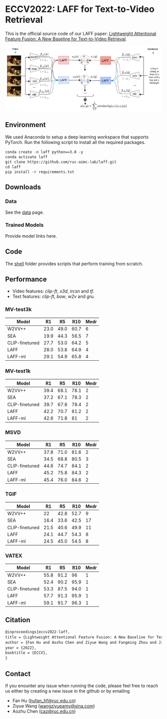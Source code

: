 #  ECCV2022: LAFF for Text-to-Video Retrieval

This is the official source code of our LAFF paper: [Lightweight Attentional Feature Fusion: A New Baseline for Text-to-Video Retrieval](https://arxiv.org/abs/2112.01832).

![image-20220704221254531](image/image-20220704221254531.png)

## Environment

We used Anaconda to setup a deep learning workspace that supports PyTorch. Run the following script to install all the required packages.

```shell
conda create -n laff python==3.8 -y
conda activate laff
git clone https://github.com/ruc-aimc-lab/laff.git
cd laff
pip install -r requirements.txt
```


## Downloads

### Data

See the [data](data) page. 

### Trained Models

Provide model links here.

## Code

The [shell](shell) folder provides scripts that perform training from scratch. 

## Performance

+ Video features: *clip-ft*, *x3d*, *ircsn* and *tf*.
+ Text features: *clip-ft*, *bow*, *w2v* and *gru*.

### MV-test3k

| Model   | R1   | R5   | R10  | Medr |
| ------- | ---- | ---- | ---- | ---- |
| W2VV++ |23.0|49.0|60.7|6|
| SEA |19.9|44.3|56.5|7|
| CLIP-finetuned |27.7|53.0|64.2|5|
| LAFF    | 28.0 | 53.8 | 64.9 | 4    |
| LAFF-ml | 29.1 | 54.9 | 65.8 | 4    |

### MV-test1k

| Model   | R1   | R5   | R10  | Medr |
| ------- | ---- | ---- | ---- | ---- |
| W2VV++ |39.4|68.1|78.1|2|
| SEA |37.2|67.1|78.3|2|
| CLIP-finetuned |39.7|67.8|78.4|2|
| LAFF    | 42.2 | 70.7 | 81.2 | 2    |
| LAFF-ml | 42.6 | 71.8 | 81   | 2    |

###  MSVD

| Model   | R1   | R5   | R10  | Medr |
| ------- | ---- | ---- | ---- | ---- |
| W2VV++ |37.8|71.0|81.6|2|
| SEA |34.5|68.8|80.5|3|
| CLIP-finetuned |44.6|74.7|84.1|2|
| LAFF    | 45.2 | 75.8 | 84.3 | 2    |
| LAFF-ml | 45.4 | 76.0 | 84.6 | 2    |

### TGIF

| Model   | R1   | R5   | R10  | Medr |
| ------- | ---- | ---- | ---- | ---- |
| W2VV++ |22|42.8|52.7|9|
| SEA |16.4|33.6|42.5|17|
| CLIP-finetuned |21.5|40.6|49.9|11|
| LAFF    | 24.1 | 44.7 | 54.3 | 8    |
| LAFF-ml | 24.5 | 45.0 | 54.5 | 8    |

### VATEX

| Model   | R1   | R5   | R10  | Medr |
| ------- | ---- | ---- | ---- | ---- |
| W2VV++ |55.8|91.2|96|1|
| SEA |52.4|90.2|95.9|1|
| CLIP-finetuned |53.3|87.5|94.0|1|
| LAFF    | 57.7 | 91.3 | 95.9 | 1    |
| LAFF-ml | 59.1 | 91.7 | 96.3 | 1    |



## Citation

```latex
@inproceedings{eccv2022-laff,
title = {Lightweight Attentional Feature Fusion: A New Baseline for Text-to-Video Retrieval},
author = {Fan Hu and Aozhu Chen and Ziyue Wang and Fangming Zhou and Jianfeng Dong and Xirong Li},
year = {2022},
booktitle = {ECCV},
}
```



## Contact

If you enounter any issue when running the code, please feel free to reach us either by creating a new issue in the github or by emailing

- Fan Hu ([hufan_hf@ruc.edu.cn](mailto:hufan_hf@ruc.edu.cn))
- Ziyue Wang (wangziyueamy@sina.com)
- Aozhu Chen ([caz@ruc.edu.cn](mailto:caz@ruc.edu.cn))
